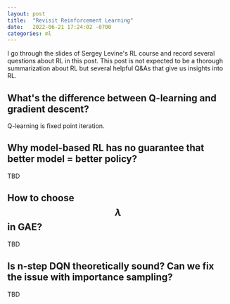```yaml
---
layout: post
title:  "Revisit Reinforcement Learning"
date:   2022-06-21 17:24:02 -0700
categories: ml
---
```


I go through the slides of Sergey Levine's RL course and record several questions about RL in this post. This post is not expected to be a thorough summarization about RL but several helpful Q&As that give us insights into RL.

## What's the difference between Q-learning and gradient descent?
Q-learning is fixed point iteration.

## Why model-based RL has no guarantee that better model = better policy?
TBD

## How to choose $$\lambda$$ in GAE?
TBD

## Is n-step DQN theoretically sound? Can we fix the issue with importance sampling?
TBD
